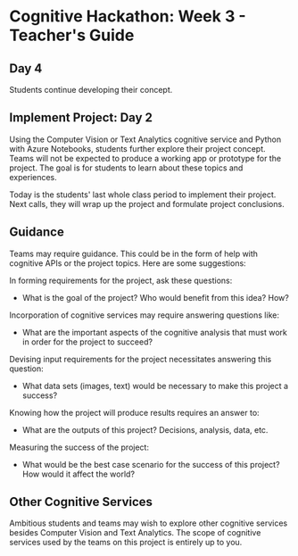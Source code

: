 # Cognitive Hackathon: Week 3 - Teacher's Guide
## Day 4

Students continue developing their concept.

## Implement Project: Day 2

Using the Computer Vision or Text Analytics cognitive service and Python with Azure Notebooks, students further explore their project concept. Teams will not be expected to produce a working app or prototype for the project. The goal is for students to learn about these topics and experiences. 

Today is the students' last whole class period to implement their project. Next calls, they will wrap up the project and formulate project conclusions.

## Guidance

Teams may require guidance. This could be in the form of help with cognitive APIs or the project topics. Here are some suggestions:

In forming requirements for the project, ask these questions: 

* What is the goal of the project? Who would benefit from this idea? How?

Incorporation of cognitive services may require answering questions like: 

* What are the important aspects of the cognitive analysis that must work in order for the project to succeed?

Devising input requirements for the project necessitates answering this question:

* What data sets (images, text) would be necessary to make this project a success?

Knowing how the project will produce results requires an answer to:

* What are the outputs of this project? Decisions, analysis, data, etc.

Measuring the success of the project:

* What would be the best case scenario for the success of this project? How would it affect the world?


## Other Cognitive Services
Ambitious students and teams may wish to explore other cognitive services besides Computer Vision and Text Analytics. The scope of cognitive services used by the teams on this project is entirely up to you. 